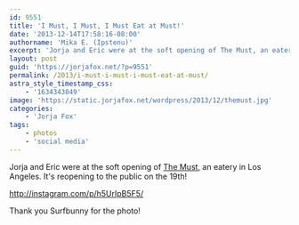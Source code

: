 ```yaml
---
id: 9551
title: 'I Must, I Must, I Must Eat at Must!'
date: '2013-12-14T17:58:16-08:00'
authorname: 'Mika E. (Ipstenu)'
excerpt: 'Jorja and Eric were at the soft opening of The Must, an eatery in Los Angeles. '
layout: post
guid: 'https://jorjafox.net/?p=9551'
permalink: /2013/i-must-i-must-i-must-eat-at-must/
astra_style_timestamp_css:
    - '1634343049'
image: 'https://static.jorjafox.net/wordpress/2013/12/themust.jpg'
categories:
    - 'Jorja Fox'
tags:
    - photos
    - 'social media'
---
```


Jorja and Eric were at the soft opening of <a href="https://www.facebook.com/pages/The-Must/243691123323">The Must</a>, an eatery in Los Angeles. It's reopening to the public on the 19th!

http://instagram.com/p/h5UrIpB5F5/

Thank you Surfbunny for the photo!
